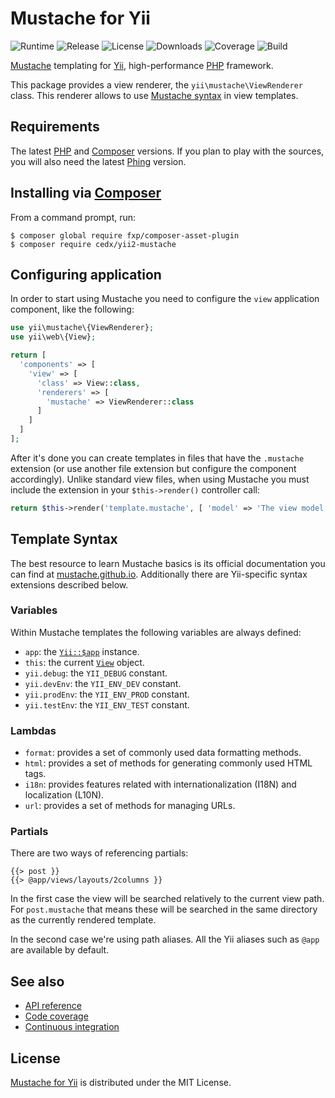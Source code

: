 # Mustache for Yii
![Runtime](https://img.shields.io/badge/php-%3E%3D7.0-brightgreen.svg) ![Release](https://img.shields.io/packagist/v/cedx/yii2-mustache.svg) ![License](https://img.shields.io/packagist/l/cedx/yii2-mustache.svg) ![Downloads](https://img.shields.io/packagist/dt/cedx/yii2-mustache.svg) ![Coverage](https://coveralls.io/repos/github/cedx/yii2-mustache/badge.svg) ![Build](https://travis-ci.org/cedx/yii2-mustache.svg)

[Mustache](http://mustache.github.io) templating for [Yii](http://www.yiiframework.com), high-performance [PHP](https://secure.php.net) framework.

This package provides a view renderer, the `yii\mustache\ViewRenderer` class.
This renderer allows to use [Mustache syntax](https://mustache.github.io/mustache.5.html) in view templates.

## Requirements
The latest [PHP](https://secure.php.net) and [Composer](https://getcomposer.org) versions.
If you plan to play with the sources, you will also need the latest [Phing](https://www.phing.info) version.

## Installing via [Composer](https://getcomposer.org)
From a command prompt, run:

```shell
$ composer global require fxp/composer-asset-plugin
$ composer require cedx/yii2-mustache
```

## Configuring application
In order to start using Mustache you need to configure the `view` application component, like the following:

```php
use yii\mustache\{ViewRenderer};
use yii\web\{View};

return [
  'components' => [
    'view' => [
      'class' => View::class,
      'renderers' => [
        'mustache' => ViewRenderer::class
      ]
    ]
  ]
];
```

After it's done you can create templates in files that have the `.mustache` extension (or use another file extension but
configure the component accordingly). Unlike standard view files, when using Mustache you must include the extension
in your `$this->render()` controller call:

```php
return $this->render('template.mustache', [ 'model' => 'The view model' ]);
```

## Template Syntax
The best resource to learn Mustache basics is its official documentation you can find at [mustache.github.io](http://mustache.github.io). Additionally there are Yii-specific syntax extensions described below.

### Variables
Within Mustache templates the following variables are always defined:

- `app`: the [`Yii::$app`](http://www.yiiframework.com/doc-2.0/yii-baseyii.html#$app-detail) instance.
- `this`: the current [`View`](http://www.yiiframework.com/doc-2.0/yii-base-view.html) object.
- `yii.debug`: the `YII_DEBUG` constant.
- `yii.devEnv`: the `YII_ENV_DEV` constant.
- `yii.prodEnv`: the `YII_ENV_PROD` constant.
- `yii.testEnv`: the `YII_ENV_TEST` constant.

### Lambdas
- `format`: provides a set of commonly used data formatting methods.
- `html`: provides a set of methods for generating commonly used HTML tags.
- `i18n`: provides features related with internationalization (I18N) and localization (L10N).
- `url`: provides a set of methods for managing URLs.

### Partials
There are two ways of referencing partials:

```
{{> post }}
{{> @app/views/layouts/2columns }}
```

In the first case the view will be searched relatively to the current view path. For `post.mustache`
that means these will be searched in the same directory as the currently rendered template.

In the second case we're using path aliases. All the Yii aliases such as `@app` are available by default.

## See also
- [API reference](https://cedx.github.io/yii2-mustache)
- [Code coverage](https://coveralls.io/github/cedx/yii2-mustache)
- [Continuous integration](https://travis-ci.org/cedx/yii2-mustache)

## License
[Mustache for Yii](https://github.com/cedx/yii2-mustache) is distributed under the MIT License.

